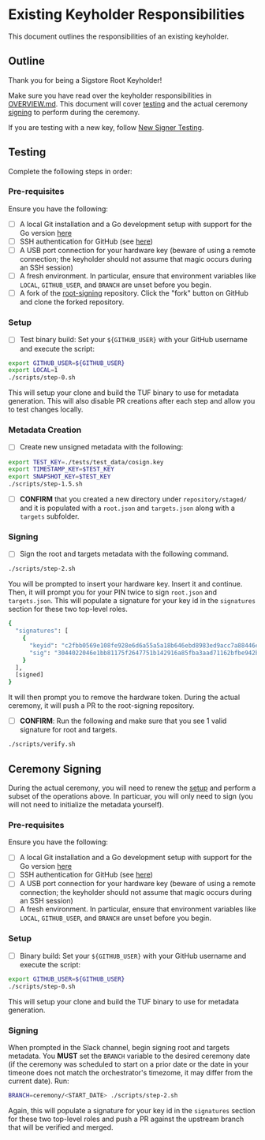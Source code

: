 # Existing Keyholder Responsibilities

This document outlines the responsibilities of an existing keyholder.

## Outline

Thank you for being a Sigstore Root Keyholder!

Make sure you have read over the keyholder responsibilities in [OVERVIEW.md](./OVERVIEW.md). This document will cover [testing](#testing) and the actual ceremony [signing](#ceremony-signing) to perform during the ceremony.

If you are testing with a new key, follow [New Signer Testing](./NEW_SIGNER.md/#testing).

## Testing

Complete the following steps in order:

### Pre-requisites

Ensure you have the following:

- [ ] A local Git installation and a Go development setup with support for the Go version [here](https://github.com/sigstore/root-signing/blob/1d4462a5deaffbe3055b5e3fe3c53d1918594159/go.mod#L3)
- [ ] SSH authentication for GitHub (see [here](https://docs.github.com/en/authentication/connecting-to-github-with-ssh))
- [ ] A USB port connection for your hardware key (beware of using a remote connection; the keyholder should not assume that magic occurs during an SSH session)
- [ ] A fresh environment. In particular, ensure that environment variables like `LOCAL`, `GITHUB_USER`, and `BRANCH` are unset before you begin.
- [ ] A fork of the [root-signing](https://github.com/sigstore/root-signing) repository. Click the "fork" button on GitHub and clone the forked repository.

### Setup

- [ ] Test binary build: Set your `${GITHUB_USER}` with your GitHub username and execute the script:

```bash
export GITHUB_USER=${GITHUB_USER}
export LOCAL=1
./scripts/step-0.sh
```

This will setup your clone and build the TUF binary to use for metadata generation. This will also disable PR creations after each step and allow you to test changes locally.

### Metadata Creation

- [ ] Create new unsigned metadata with the following:

```bash
export TEST_KEY=./tests/test_data/cosign.key
export TIMESTAMP_KEY=$TEST_KEY
export SNAPSHOT_KEY=$TEST_KEY
./scripts/step-1.5.sh
```

- [ ] **CONFIRM** that you created a new directory under `repository/staged/` and it is populated with a `root.json` and `targets.json` along with a `targets` subfolder.

### Signing

- [ ] Sign the root and targets metadata with the following command.

```bash
./scripts/step-2.sh
```

You will be prompted to insert your hardware key. Insert it and continue. Then, it will prompt you for your PIN twice to sign `root.json` and `targets.json`. This will populate a signature for your key id in the `signatures` section for these two top-level roles.

```bash
{
  "signatures": [
    {
      "keyid": "c2fbb0569e108fe928e6d6a55a5a18b646ebd8983ed9acc7a88446ef3955065f",
      "sig": "3044022046e1bb81175f2647751b142916a85fba3aad71162bfbe942b6b2cd2cbc2d5a3302205373a6e3f5a37f66a2bf7406315568734675b4b939795e98e4f292ad4e1a2e99"
    }
  ],
  [signed]
}
```

It will then prompt you to remove the hardware token. During the actual ceremony, it will push a PR to the root-signing repository.

- [ ] **CONFIRM**: Run the following and make sure that you see 1 valid signature for root and targets.

```bash
./scripts/verify.sh
```

## Ceremony Signing

During the actual ceremony, you will need to renew the [setup](#setup-1) and perform a subset of the operations above. In particuar, you will only need to sign (you will not need to initialize the metadata yourself).

### Pre-requisites

Ensure you have the following:

- [ ] A local Git installation and a Go development setup with support for the Go version [here](https://github.com/sigstore/root-signing/blob/1d4462a5deaffbe3055b5e3fe3c53d1918594159/go.mod#L3)
- [ ] SSH authentication for GitHub (see [here](https://docs.github.com/en/authentication/connecting-to-github-with-ssh))
- [ ] A USB port connection for your hardware key (beware of using a remote connection; the keyholder should not assume that magic occurs during an SSH session)
- [ ] A fresh environment. In particular, ensure that environment variables like `LOCAL`, `GITHUB_USER`, and `BRANCH` are unset before you begin.

### Setup

- [ ] Binary build: Set your `${GITHUB_USER}` with your GitHub username and execute the script:

```bash
export GITHUB_USER=${GITHUB_USER}
./scripts/step-0.sh
```

This will setup your clone and build the TUF binary to use for metadata generation.

### Signing

When prompted in the Slack channel, begin signing root and targets metadata. You **MUST** set the `BRANCH` variable to the desired ceremony date (if the ceremony was scheduled to start on a prior date or the date in your timeone does not match the orchestrator's timezome, it may differ from the current date). Run:

```bash
BRANCH=ceremony/<START_DATE> ./scripts/step-2.sh
```

Again, this will populate a signature for your key id in the `signatures` section for these two top-level roles and push a PR against the upstream branch that will be verified and merged.
